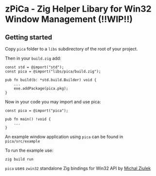 # zPiCa - Zig Helper Libary for Win32 Window Management (!!WIP!!)
## Getting started

Copy `pica` folder to a `libs` subdirectory of the root of your project.

Then in your `build.zig` add:

```zig
const std = @import("std");
const pica = @import("libs/pica/build.zig");

pub fn build(b: *std.build.Builder) void {
    ...
    exe.addPackage(pica.pkg);
}
```

Now in your code you may import and use pica:

```zig
const pica = @import("pica");

pub fn main() !void {
    ...
}
```
An example window application using `pica` can be found in `pica/src/example`  

To run the example use:
```
zig build run
```



`pica` uses `zwin32` standalone Zig bindings for Win32 API by [Michal Ziulek](https://github.com/michal-z) 
